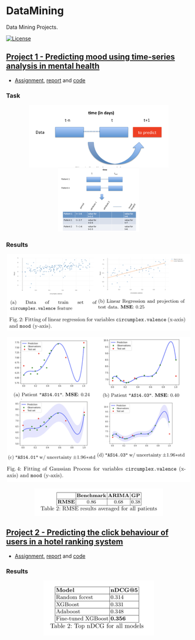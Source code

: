 # DataMining
Data Mining Projects.

[![License](http://img.shields.io/:license-mit-blue.svg)](LICENSE)

## [__Project 1 - Predicting mood using time-series analysis in mental health__](project_1/)
- [Assignment](project_1/Assignment1_advanced.pdf), [report](project_1/Report.pdf) and [code](project_1/lab_1.ipynb)

### Task
<p align="center">
  <img src="readme_imgs/project_1/1_a.png" width="380" />
  <img src="readme_imgs/project_1/1_b.png" width="220" />
</p>

### Results
<p align="center">
  <img src="readme_imgs/project_1/1_c.png" width="500" />
</p>
<p align="center">
  <img src="readme_imgs/project_1/1_d.png" width="500" />
</p>
<p align="center">
  <img src="readme_imgs/project_1/1_e.png" width="350" />
</p>

## [__Project 2 - Predicting the click behaviour of users in a hotel ranking system__](project_2/)
- [Assignment](project_2/Assignment2.pdf), [report](project_2/Report.pdf) and [code](project_2/lab_2.ipynb)

### Results
<p align="center">
  <img src="readme_imgs/project_2/2_a.png" width="300" />
</p>
